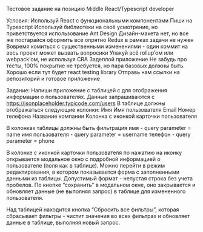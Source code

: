 Тестовое задание на позицию Middle React/Typescript developer

Условия:
Используй React с функциональными компонентами
Пиши на Typescript
Используй библиотеки на своё усмотрение, но приветствуется использование Ant Design
Дизайн-макета нет, но все же постарайся оформить все опрятно
Redux в рамках задачи не нужен
Вовремя комиться с существенными изменениями - один коммит на весь проект может вызвать вопросики
Упакуй всё rollup’ом или webpack’ом, не используя CRA
Задеплой приложение
Не забудь про тесты, 100% покрытие не требуется, но пара базовых должны быть. Хорошо если тут будет react testing library
 Отправь нам ссылки на репозиторий и готовое приложение  

Задание:
Напиши приложение c таблицей с для отображения информации о пользователях. 
Данные запрашиваются с https://jsonplaceholder.typicode.com/users
В таблице должны отображаться следующие колонки:
Имя
Имя пользователя
Email
Номер телефона
Название компании
Колонка с иконкой карточки пользователя

В колонках таблицы должны быть фильтрация
имя - query parameter = name
имя пользователя - query parameter = username
телефон - query parameter = phone

В колонке с иконкой карточки пользователя по нажатию на иконку открывается модальное окно с подробной информацией о пользователе (поля как в таблице). 
Можно перейти в режим редактирования, в котором показывается форма с заполненными данными  из таблицы. Допустимый формат - непустая строка без учета пробелов. 
По кнопке “сохранить” в модальном окне, оно закрывается и обновляет данные (не выполняя запрос) в таблице для измененного пользователя.

Над таблицей находится кнопка “Сбросить все фильтры”, которая сбрасывает фильтры - чистит значения во всех фильтрах и обновляет данные в таблице, выполняя новый запрос.


